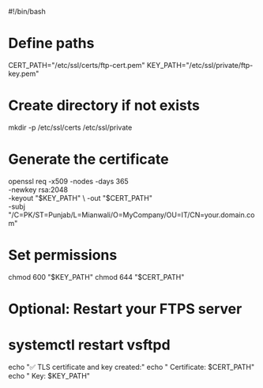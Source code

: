 #!/bin/bash

# Define paths
CERT_PATH="/etc/ssl/certs/ftp-cert.pem"
KEY_PATH="/etc/ssl/private/ftp-key.pem"

# Create directory if not exists
mkdir -p /etc/ssl/certs /etc/ssl/private

# Generate the certificate
openssl req -x509 -nodes -days 365 \
  -newkey rsa:2048 \
  -keyout "$KEY_PATH" \
  -out "$CERT_PATH" \
  -subj "/C=PK/ST=Punjab/L=Mianwali/O=MyCompany/OU=IT/CN=your.domain.com"

# Set permissions
chmod 600 "$KEY_PATH"
chmod 644 "$CERT_PATH"

# Optional: Restart your FTPS server
# systemctl restart vsftpd

echo "✅ TLS certificate and key created:"
echo "  Certificate: $CERT_PATH"
echo "  Key:         $KEY_PATH"
